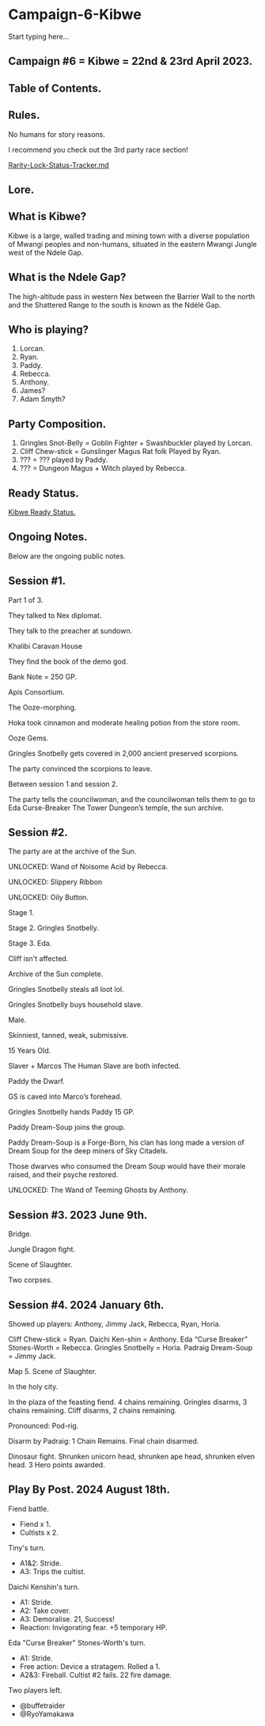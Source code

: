 # Campaign-6-Kibwe

Start typing here…

## Campaign #6 = Kibwe = 22nd & 23rd April 2023.

## Table of Contents.

## Rules.

No humans for story reasons.

I recommend you check out the 3rd party race section!

[Rarity-Lock-Status-Tracker.md](General_Rarity-Lock-Status-Tracker)

## Lore.

## What is Kibwe?

Kibwe is a large, walled trading and mining town with a diverse population of Mwangi peoples and non-humans, situated in the eastern Mwangi Jungle west of the Ndele Gap.

## What is the Ndele Gap?

The high-altitude pass in western Nex between the Barrier Wall to the north and the Shattered Range to the south is known as the Ndélé Gap.

## Who is playing?

1. Lorcan.
2. Ryan.
3. Paddy.
4. Rebecca.
5. Anthony.
6. James?
7. Adam Smyth?

## Party Composition.

1. Gringles Snot-Belly = Goblin Fighter + Swashbuckler played by Lorcan.
2. Cliff Chew-stick = Gunslinger Magus Rat folk Played by Ryan.
3. ??? = ??? played by Paddy.
4. ??? = Dungeon Magus + Witch played by Rebecca.

## Ready Status.

[Kibwe Ready Status.](https://www.notion.so/f7cd7727673848ae977d4d82fab23c51?pvs=21)

## Ongoing Notes.

Below are the ongoing public notes.

## Session #1.

Part 1 of 3.

They talked to Nex diplomat.

They talk to the preacher at sundown.

Khalibi Caravan House

They find the book of the demo god.

Bank Note = 250 GP.

Apis Consortium.

The Ooze-morphing.

Hoka took cinnamon and moderate healing potion from the store room.

Ooze Gems.

Gringles Snotbelly gets covered in 2,000 ancient preserved scorpions.

The party convinced the scorpions to leave.

Between session 1 and session 2.

The party tells the councilwoman,
and the councilwoman tells them to go to Eda Curse-Breaker The Tower Dungeon’s temple, the sun archive.

## Session #2.

The party are at the archive of the Sun.

UNLOCKED: Wand of Noisome Acid by Rebecca.

UNLOCKED: Slippery Ribbon

UNLOCKED: Oily Button.

Stage 1.

Stage 2.
Gringles Snotbelly.

Stage 3.
Eda.

Cliff isn't affected.

Archive of the Sun complete.

Gringles Snotbelly steals all loot lol.

Gringles Snotbelly buys household slave.

Male.

Skinniest, tanned, weak, submissive.

15 Years Old.

Slaver + Marcos The Human Slave are both infected.

Paddy the Dwarf.

GS is caved into Marco’s forehead.

Gringles Snotbelly hands Paddy 15 GP.

Paddy Dream-Soup joins the group.

Paddy Dream-Soup is a Forge-Born, his clan has long made a version of Dream Soup for the deep miners of Sky Citadels.

Those dwarves who consumed the Dream Soup would have their morale raised, and their psyche restored.

UNLOCKED: The Wand of Teeming Ghosts by Anthony.

## Session #3. 2023 June 9th.

Bridge.

Jungle Dragon fight.

Scene of Slaughter.

Two corpses.

## Session #4. 2024 January 6th.

Showed up players: Anthony, Jimmy Jack, Rebecca, Ryan, Horia.

Cliff Chew-stick = Ryan.
Daichi Ken-shin = Anthony.
Eda “Curse Breaker” Stones-Worth = Rebecca.
Gringles Snotbelly = Horia.
Padraig Dream-Soup = Jimmy Jack.

Map 5. Scene of Slaughter.

In the holy city.

In the plaza of the feasting fiend.
4 chains remaining.
Gringles disarms, 3 chains remaining.
Cliff disarms, 2 chains remaining.

Pronounced: Pod-rig.

Disarm by Padraig: 1 Chain Remains.
Final chain disarmed.

Dinosaur fight.
Shrunken unicorn head, shrunken ape head, shrunken elven head.
3 Hero points awarded.

## Play By Post. 2024 August 18th.

Fiend battle.
- Fiend x 1.
- Cultists x 2.

Tiny's turn.
- A1&2: Stride.
- A3: Trips the cultist.

Daichi Kenshin's turn.
- A1: Stride.
- A2: Take cover.
- A3: Demoralise. 21, Success! 
- Reaction: Invigorating fear. +5 temporary HP.

Eda "Curse Breaker" Stones-Worth's turn.
- A1: Stride.
- Free action: Device a stratagem. Rolled a 1. 
- A2&3: Fireball. Cultist #2 fails. 22 fire damage.

Two players left.
- @buffetraider
- @RyoYamakawa
